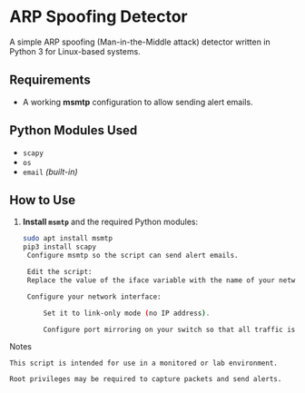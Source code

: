 # ARP Spoofing Detector

A simple ARP spoofing (Man-in-the-Middle attack) detector written in Python 3 for Linux-based systems.

## Requirements

- A working **msmtp** configuration to allow sending alert emails.

## Python Modules Used

- `scapy`  
- `os`  
- `email` *(built-in)*

## How to Use

1. **Install `msmtp`** and the required Python modules:
   ```bash
   sudo apt install msmtp
   pip3 install scapy
    Configure msmtp so the script can send alert emails.

    Edit the script:
    Replace the value of the iface variable with the name of your network interface.

    Configure your network interface:

        Set it to link-only mode (no IP address).

        Configure port mirroring on your switch so that all traffic is copied to this interface.

Notes

    This script is intended for use in a monitored or lab environment.

    Root privileges may be required to capture packets and send alerts.